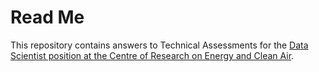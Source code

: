 # Read Me
This repository contains answers to Technical Assessments for the [Data Scientist position at the Centre of Research on Energy and Clean Air](https://energyandcleanair.org/jobs/?jobId=_rSt4B24Euky).
